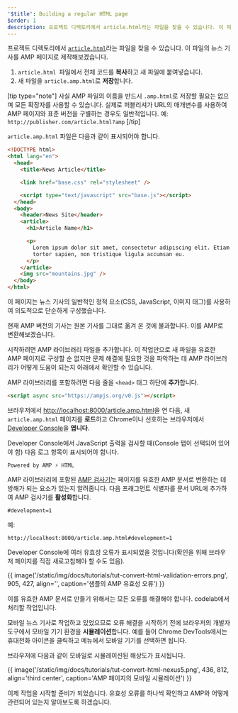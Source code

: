 ```yaml
---
'$title': Building a regular HTML page
$order: 1
description: 프로젝트 디렉토리에서 article.html라는 파일을 찾을 수 있습니다. 이 파일의 뉴스 기사를 AMP 페이지로...
---
```


프로젝트 디렉토리에서 [`article.html`](https://github.com/googlecodelabs/accelerated-mobile-pages-foundations/blob/master/article.html)라는 파일을 찾을 수 있습니다. 이 파일의 뉴스 기사를 AMP 페이지로 제작해보겠습니다.

1. `article.html `파일에서 전체 코드를 **복사**하고 새 파일에 붙여넣습니다.
2. 새 파일을 `article.amp.html`로 **저장**합니다.

[tip type="note"] 사실 AMP 파일의 이름을 반드시 `.amp.html`로 저장할 필요는 없으며 모든 확장자를 사용할 수 있습니다. 실제로 퍼블리셔가 URL의 매개변수를 사용하여 AMP 페이지와 표준 버전을 구별하는 경우도 일반적입니다. 예: `http://publisher.com/article.html?amp` [/tip]

`article.amp.html` 파일은 다음과 같이 표시되어야 합니다.

```html
<!DOCTYPE html>
<html lang="en">
  <head>
    <title>News Article</title>

    <link href="base.css" rel="stylesheet" />

    <script type="text/javascript" src="base.js"></script>
  </head>
  <body>
    <header>News Site</header>
    <article>
      <h1>Article Name</h1>

      <p>
        Lorem ipsum dolor sit amet, consectetur adipiscing elit. Etiam egestas
        tortor sapien, non tristique ligula accumsan eu.
      </p>
    </article>
    <img src="mountains.jpg" />
  </body>
</html>
```

이 페이지는 뉴스 기사의 일반적인 정적 요소(CSS, JavaScript, 이미지 태그)를 사용하여 의도적으로 단순하게 구성했습니다.

현재 AMP 버전의 기사는 원본 기사를 그대로 옮겨 온 것에 불과합니다. 이를 AMP로 변환해보겠습니다.

시작하려면 AMP 라이브러리 파일을 추가합니다. 이 작업만으로 새 파일을 유효한 AMP 페이지로 구성할 순 없지만 문제 해결에 필요한 것을 파악하는 데 AMP 라이브러리가 어떻게 도움이 되는지 아래에서 확인할 수 있습니다.

AMP 라이브러리를 포함하려면 다음 줄을 `<head>` 태그 하단에 **추가**합니다.

```html
<script async src="https://ampjs.org/v0.js"></script>
```

브라우저에서 [http://localhost:8000/article.amp.html](http://localhost:8000/article.amp.html)을 연 다음, 새 `article.amp.html` 페이지를 **로드**하고 Chrome이나 선호하는 브라우저에서 [Developer Console](https://developer.chrome.com/devtools/docs/console)을 **엽니다**.

Developer Console에서 JavaScript 출력을 검사할 때(Console 탭이 선택되어 있어야 함) 다음 로그 항목이 표시되어야 합니다.

```text
Powered by AMP ⚡ HTML
```

AMP 라이브러리에 포함된 [AMP 검사기](../../../../documentation/guides-and-tutorials/learn/validation-workflow/validate_amp.md)는 페이지를 유효한 AMP 문서로 변환하는 데 방해가 되는 요소가 있는지 알려줍니다. 다음 프래그먼트 식별자를 문서 URL에 추가하여 AMP 검사기를 **활성화**합니다.

```text
#development=1
```

예:

```text
http://localhost:8000/article.amp.html#development=1
```

Developer Console에 여러 유효성 오류가 표시되었을 것입니다(확인을 위해 브라우저 페이지를 직접 새로고침해야 할 수도 있음).

{{ image('/static/img/docs/tutorials/tut-convert-html-validation-errors.png', 905, 427, align='', caption='샘플의 AMP 유효성 오류') }}

이를 유효한 AMP 문서로 만들기 위해서는 모든 오류를 해결해야 합니다. codelab에서 처리할 작업입니다.

모바일 뉴스 기사로 작업하고 있었으므로 오류 해결을 시작하기 전에 브라우저의 개발자 도구에서 모바일 기기 환경을 **시뮬레이션**합니다. 예를 들어 Chrome DevTools에서는 휴대전화 아이콘을 클릭하고 메뉴에서 모바일 기기를 선택하면 됩니다.

브라우저에 다음과 같이 모바일로 시뮬레이션된 해상도가 표시됩니다.

{{ image('/static/img/docs/tutorials/tut-convert-html-nexus5.png', 436, 812, align='third center', caption='AMP 페이지의 모바일 시뮬레이션') }}

이제 작업을 시작할 준비가 되었습니다. 유효성 오류를 하나씩 확인하고 AMP와 어떻게 관련되어 있는지 알아보도록 하겠습니다.

